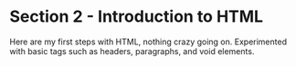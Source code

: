 # Section 2 - Introduction to HTML
Here are my first steps with HTML, nothing crazy going on. Experimented with basic tags such as headers, paragraphs, and void elements.

